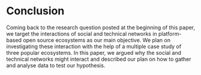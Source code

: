 # Conclusion

Coming back to the research question posted at the beginning of this paper, we
target the interactions of social and technical networks in platform-based open
source ecosystems as our main objective. We plan on investigating these
interaction with the help of a multiple case study of three popular ecosystems.
In this paper, we argued why the social and technical networks might interact
and described our plan on how to gather and analyse data to test our hypothesis.
